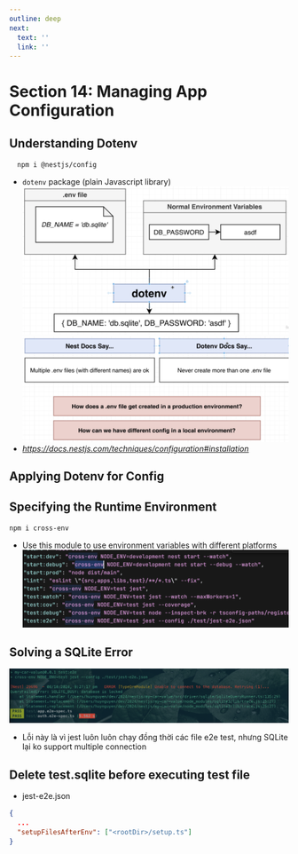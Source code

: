```yaml
---
outline: deep
next:
  text: ''
  link: ''
---
```


# Section 14: Managing App Configuration

## Understanding Dotenv
```bash
  npm i @nestjs/config
```
  - `dotenv` package (plain Javascript library)
  ![alt text](img/image-65.png)
  ![alt text](img/image-66.png)
  - *https://docs.nestjs.com/techniques/configuration#installation*

## Applying Dotenv for Config
## Specifying the Runtime Environment
  ```bash
  npm i cross-env
  ```
  - Use this module to use environment variables with different platforms
  ![alt text](img/image-67.png)

## Solving a SQLite Error
![alt text](img/image-68.png)
  - Lỗi này là vì jest luôn luôn chạy đồng thời các file e2e test, nhưng SQLite lại ko support multiple connection

## Delete test.sqlite before executing test file
  - jest-e2e.json
```json
{
  ...
  "setupFilesAfterEnv": ["<rootDir>/setup.ts"]
}
```